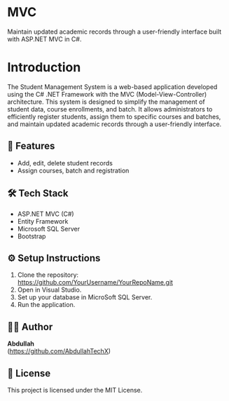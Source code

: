 # MVC
Maintain updated academic records through a user-friendly interface built with ASP.NET MVC in C#.

# Introduction

The Student Management System is a web-based application developed using the C# .NET Framework with the MVC (Model-View-Controller) architecture. This system is designed to simplify the management of student data, course enrollments, and batch. It allows administrators to efficiently register students, assign them to specific courses and batches, and maintain updated academic records through a user-friendly interface.

## 🚀 Features
- Add, edit, delete student records
- Assign courses, batch and registration

## 🛠 Tech Stack
- ASP.NET MVC (C#)
- Entity Framework
- Microsoft SQL Server
- Bootstrap

## ⚙️ Setup Instructions
1. Clone the repository:
  https://github.com/YourUsername/YourRepoName.git
2. Open in Visual Studio.
3. Set up your database in MicroSoft SQL Server.
4. Run the application.


## 🧑‍💻 Author
**Abdullah**  
(https://github.com/AbdullahTechX)

## 📄 License
This project is licensed under the MIT License.

